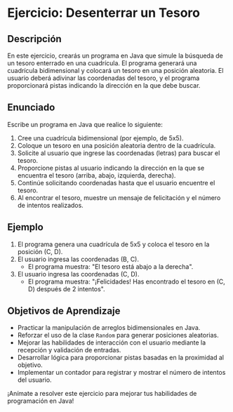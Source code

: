 # Ejercicio: Desenterrar un Tesoro

## Descripción

En este ejercicio, crearás un programa en Java que simule la búsqueda de un tesoro enterrado en una cuadrícula. El programa generará una cuadrícula bidimensional y colocará un tesoro en una posición aleatoria. El usuario deberá adivinar las coordenadas del tesoro, y el programa proporcionará pistas indicando la dirección en la que debe buscar.

## Enunciado

Escribe un programa en Java que realice lo siguiente:

1. Cree una cuadrícula bidimensional (por ejemplo, de 5x5).
2. Coloque un tesoro en una posición aleatoria dentro de la cuadrícula.
3. Solicite al usuario que ingrese las coordenadas (letras) para buscar el tesoro.
4. Proporcione pistas al usuario indicando la dirección en la que se encuentra el tesoro (arriba, abajo, izquierda, derecha).
5. Continúe solicitando coordenadas hasta que el usuario encuentre el tesoro.
6. Al encontrar el tesoro, muestre un mensaje de felicitación y el número de intentos realizados.

## Ejemplo

1. El programa genera una cuadrícula de 5x5 y coloca el tesoro en la posición (C, D).
2. El usuario ingresa las coordenadas (B, C).
    - El programa muestra: "El tesoro está abajo a la derecha".
3. El usuario ingresa las coordenadas (C, D).
    - El programa muestra: "¡Felicidades! Has encontrado el tesoro en (C, D) después de 2 intentos".

## Objetivos de Aprendizaje

- Practicar la manipulación de arreglos bidimensionales en Java.
- Reforzar el uso de la clase `Random` para generar posiciones aleatorias.
- Mejorar las habilidades de interacción con el usuario mediante la recepción y validación de entradas.
- Desarrollar lógica para proporcionar pistas basadas en la proximidad al objetivo.
- Implementar un contador para registrar y mostrar el número de intentos del usuario.

¡Anímate a resolver este ejercicio para mejorar tus habilidades de programación en Java!
